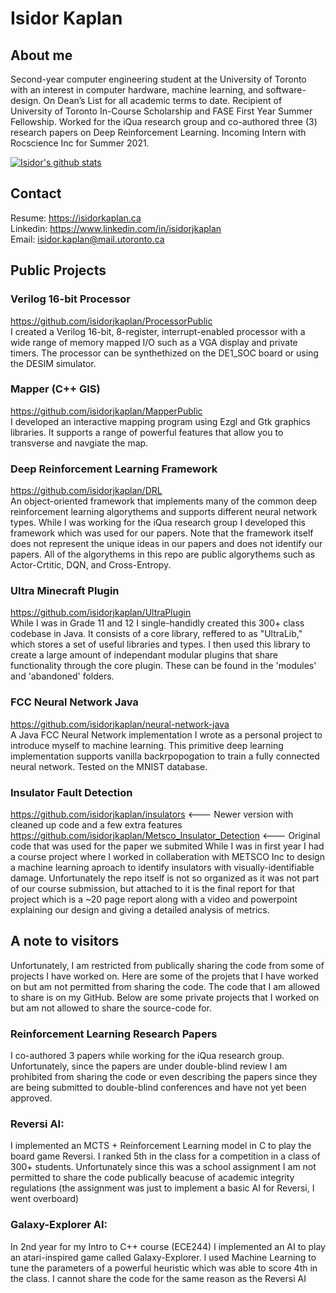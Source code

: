 # Isidor Kaplan
## About me
Second-year computer engineering student at the University of Toronto with an interest in computer hardware, machine learning, and software-design. On Dean’s List for all academic terms to date. Recipient of University of Toronto In-Course Scholarship and FASE First Year Summer Fellowship. Worked for the iQua research group and co-authored three (3) research papers on Deep Reinforcement Learning. Incoming Intern with Rocscience Inc for Summer 2021. 

[![Isidor's github stats](https://github-readme-stats.vercel.app/api?username=isidorjkaplan&count_private=true&show_icons=true&theme=radical&hide=contribs,prs,issues)](https://github.com/anuraghazra/github-readme-stats)   

## Contact
Resume: https://isidorkaplan.ca \
Linkedin: https://www.linkedin.com/in/isidorjkaplan \
Email: isidor.kaplan@mail.utoronto.ca

## Public Projects

### Verilog 16-bit Processor
https://github.com/isidorjkaplan/ProcessorPublic  
I created a Verilog 16-bit, 8-register, interrupt-enabled processor with a wide range of memory mapped I/O such as a VGA display and private timers. The processor can be synthethized on the DE1_SOC board or using the DESIM simulator. 

### Mapper (C++ GIS)
https://github.com/isidorjkaplan/MapperPublic   
I developed an interactive mapping program using Ezgl and Gtk graphics libraries. It supports a range of powerful features that allow you to transverse and navgiate the map. 

### Deep Reinforcement Learning Framework
https://github.com/isidorjkaplan/DRL   
An object-oriented framework that implements many of the common deep reinforcement learning algorythems and supports different neural network types. While I was working for the iQua research group I developed this framework which was used for our papers. Note that the framework itself does not represent the unique ideas in our papers and does not identify our papers. All of the algorythems in this repo are public algorythems such as Actor-Crtitic, DQN, and Cross-Entropy. 

### Ultra Minecraft Plugin
https://github.com/isidorjkaplan/UltraPlugin     
While I was in Grade 11 and 12 I single-handidly created this 300+ class codebase in Java. It consists of a core library, reffered to as "UltraLib," which stores a set of useful libraries and types. I then used this library to create a large amount of independant modular plugins that share functionality through the core plugin. These can be found in the 'modules' and 'abandoned' folders.

### FCC Neural Network Java
https://github.com/isidorjkaplan/neural-network-java     
A Java FCC Neural Network implementation I wrote as a personal project to introduce myself to machine learning. This primitive deep learning implementation supports vanilla backrpopogation to train a fully connected neural network. Tested on the MNIST database. 

### Insulator Fault Detection
https://github.com/isidorjkaplan/insulators <--- Newer version with cleaned up code and a few extra features
https://github.com/isidorjkaplan/Metsco_Insulator_Detection <--- Original code that was used for the paper we submited
While I was in first year I had a course project where I worked in collaberation with METSCO Inc to design a machine learning aproach to identify insulators with visually-identifiable damage. Unfortunately the repo itself is not so organized as it was not part of our course submission, but attached to it is the final report for that project which is a ~20 page report along with a video and powerpoint explaining our design and giving a detailed analysis of metrics. 

## A note to visitors
Unfortunately, I am restricted from publically sharing the code from some of projects I have worked on. Here are some of the projets that I have worked on but am not permitted from sharing the code. The code that I am allowed to share is on my GitHub. Below are some private projects that I worked on but am not allowed to share the source-code for. 

### Reinforcement Learning Research Papers
I co-authored 3 papers while working for the iQua research group. Unfortunately, since the papers are under double-blind review I am prohibited from sharing the code or even describing the papers since they are being submitted to double-blind conferences and have not yet been approved. 

### Reversi AI: 
I implemented an MCTS + Reinforcement Learning model in C to play the board game Reversi. I ranked 5th in the class for a competition in a class of 300+ students. Unfortunately since this was a school assignment I am not permitted to share the code publically beacuse of academic integrity regulations (the assignment was just to implement a basic AI for Reversi, I went overboard)

### Galaxy-Explorer AI: 
In 2nd year for my Intro to C++ course (ECE244) I implemented an AI to play an atari-inspired game called Galaxy-Explorer. I used Machine Learning to tune the parameters of a powerful heuristic which was able to score 4th in the class. I cannot share the code for the same reason as the Reversi AI



